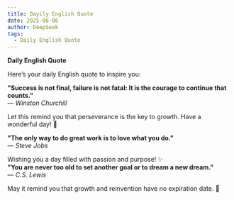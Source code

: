 ```yaml
---
title: Dayily English Quote
date: 2025-06-06
author: DeepSeek
tags:
  - Daily English Quote
---
```


**Daily English Quote**

<!--more-->

Here’s your daily English quote to inspire you:  

**"Success is not final, failure is not fatal: It is the courage to continue that counts."**  
— *Winston Churchill*  

Let this remind you that perseverance is the key to growth. Have a wonderful day! 🌟  


**"The only way to do great work is to love what you do."**  
— *Steve Jobs*  

Wishing you a day filled with passion and purpose! ✨  
**"You are never too old to set another goal or to dream a new dream."**  
— *C.S. Lewis*  

May it remind you that growth and reinvention have no expiration date. 🌱  
